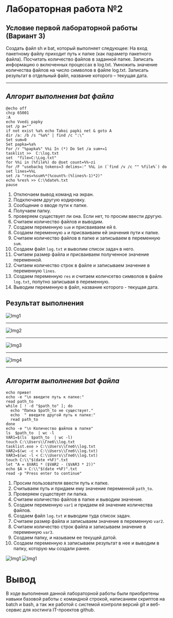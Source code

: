 # Лабораторная работа №2
## Условие первой лабораторной работы (Вариант 3)
Создать файл sh и bat, который выполняет следующее:
На вход пакетному файлу приходит путь к папке (как параметр пакетного файла). Посчитать количество файлов в заданной папке. Записать информацию о включенных процессах в log.txt. Умножить значение количества файлов на число символов в файле log.txt. Записать результат в отдельный файл, название которого – текущая дата.
___
##  *Алгорит выполнения bat файла*
```
@echo off
chcp 65001
:A
echo Vvedi papky
set /p a="" 
if not exist %a% echo Takoi papki net & goto A
dir /a: /b /s "%a%" | find /c ":\"
Set sum=0
Set papka=%a% 
For /r "%papka%" %%i In (*) Do Set /a sum+=1
tasklist >>  C:\log.txt
set  "file=C:\Log.txt"
for %%i in (%file%) do @set count=%%~zi
for /F "usebackq tokens=3 delims=:" %%L in (`find /v /c "" %file%`) do set lines=%%L
set /a "res=%sum%*(%count%-(%lines%-1)*2)"
echo %res% >> C:\%date%.txt
pause
```
1. Отключаем вывод команд на экран.
2. Подключаем другую кодировку.
3. Сообщение о вводе пути к папке.
4. Получаем папку.
5. проверяем существует ли она. Если нет, то просим ввести другую.
6. Считаем количество файлов и выводим.
7. Создаем переменную `sum` и присваиваем ей `0`.
8. Создаем переменную `a` и присваиваем ей значения пути к папке.
9. Считаем количество файлов в папке и записываем в переменную `sum`.
10. Создаем файл `log.txt` и выволим список задач в него.
11. Считаем размер файла и присваиваем полученное значение переменной.
12. Считаем количество строк в файле и записываем значение в переменную `lines`.
13. Создаем переменную `res` и считаем количсетво символов в файле `log.txt`, попутно записывая в переменную.
14. Выводим переменную в файл, название которого - текущая дата.
    
## Результат выполнения
![Img1](https://github.com/iis-32170x/RPIIS/blob/Войшнис_Г/Images/a1.png)
___
![Img2](https://github.com/iis-32170x/RPIIS/blob/Войшнис_Г/Images/a2.png)
___
![Img3](https://github.com/iis-32170x/RPIIS/blob/Войшнис_Г/Images/a3.png)
___
![Img4](https://github.com/iis-32170x/RPIIS/blob/Войшнис_Г/Images/a4.png)
___

##  *Алгоритм выполнения bat файла*
```
echo привет
echo -e "\n введите путь к папке:"
read path_to
while [ ! -d "$path_to" ]; do
  echo "Папка $path_to не существует."
  echo  " введите другой путь к папке:"
  read path_to
done
echo -e "\n Количество файлов в папке"
ls  $path_to  | wc -l
VAR1=$(ls  $path_to  | wc -l)
touch C:\\Users\\Глеб\\log.txt
tasklist.exe > C:\\Users\\Глеб\\log.txt 
VAR2=$(wc -c < C:\\Users\\Глеб\\log.txt)
VAR3=$(wc -l < C:\\Users\\Глеб\\log.txt)
touch C:\\"$(date +%F)".txt
let "A = $VAR1 * ($VAR2 - ($VAR3 * 2))"
echo $A > C:\\"$(date +%F)".txt
read -p "Press enter to continue"
```
1. Просим пользователя ввести путь к папке.
2. Считываем путь и придаем ему значение переменной `path_to`.
3. Проверяем существует ли папка.
4. Считаем количество файлов в папке и выводим значение.
5. Создаем переменную `var1` и придаем ей значение количества файлов.
6. Создаем файл `log.txt` и выводим туда список задач.
7. Считаем размер файла и записываем значение в переменную `var2`.
8. Считаем количество строк файла и записываем значение в переменную `var3`.
9. Создаем папку, и называем ее текущей датой.
10. Создаем переменную `A` записываем результат в нее и выводим в папку, которую мы создали ранее.
    
![Img1](https://github.com/iis-32170x/RPIIS/blob/Войшнис_Г/Images/b1.png)
![Img1](https://github.com/iis-32170x/RPIIS/blob/Войшнис_Г/Images/b2.png)

# Вывод

В ходе выполнения данной лабораторной работы были приобретены навыки базовой работы с командной строкой, написанием скриптов на batch и bash, а так же работой с системой контроля версий git и веб-сервис для хостинга IT-проектов github.
